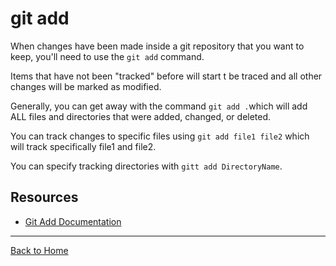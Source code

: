 # git add

When changes have been made inside a git repository that you want to keep, you'll need to use the `git add` command.

Items that have not been "tracked" before will start t be traced and all other changes will be marked as modified.

Generally, you can get away with the command `git add .`which will add ALL files and directories that were added, changed, or deleted.

You can track changes to specific files using `git add file1 file2` which will track specifically file1 and file2.

You can specify tracking directories with `gitt add DirectoryName`.

## Resources

- [Git Add Documentation](https://git-scm.com/docs/git-add)

---

[Back to Home](../README.md)